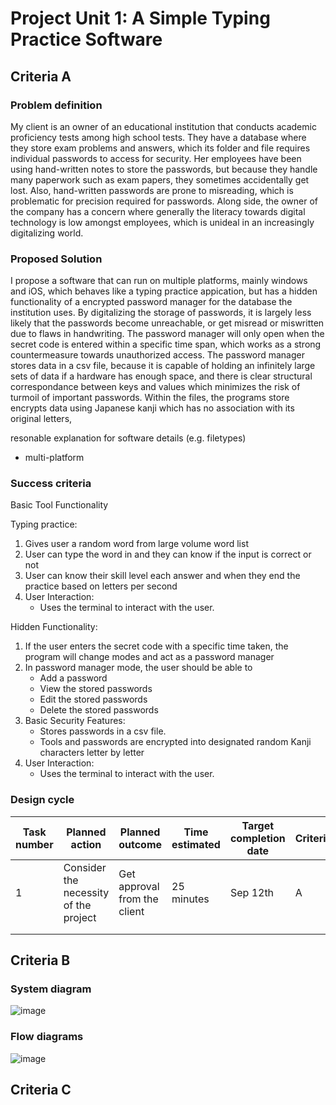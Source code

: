 
# Project Unit 1: A Simple Typing Practice Software

## Criteria A
### Problem definition

My client is an owner of an educational institution that conducts academic proficiency tests among high school tests. They have a database where they store exam problems and answers, which its folder and file requires individual passwords to access for security. Her employees have been using hand-written notes to store the passwords, but because they handle many paperwork such as exam papers, they sometimes accidentally get lost. Also, hand-written passwords are prone to misreading, which is problematic for precision required for passwords. Along side, the owner of the company has a concern where generally the literacy towards digital technology is low amongst employees, which is unideal in an increasingly digitalizing world.

### Proposed Solution

I propose a software that can run on multiple platforms, mainly windows and iOS, which behaves like a typing practice appication, but has a hidden functionality of a encrypted password manager for the database the institution uses. By digitalizing the storage of passwords, it is largely less likely that the passwords become unreachable, or get misread or miswritten due to flaws in handwriting. The password manager will only open when the secret code is entered within a specific time span, which works as a strong countermeasure towards unauthorized access. The password manager stores data in a csv file, because it is capable of holding an infinitely large sets of data if a hardware has enough space, and there is clear structural correspondance between keys and values which minimizes the risk of turmoil of important passwords. Within the files, the programs store encrypts data using Japanese kanji which has no association with its original letters, 

resonable explanation for software details (e.g. filetypes)
- multi-platform

### Success criteria
Basic Tool Functionality

Typing practice:
1.  Gives user a random word from large volume word list
2.  User can type the word in and they can know if the input is correct or not
3.  User can know their skill level each answer and when they end the practice based on letters per second
4.  User Interaction:
      - Uses the terminal to interact with the user.

Hidden Functionality:

1.  If the user enters the secret code with a specific time taken, the program will change modes and act as a password manager
2.  In password manager mode, the user should be able to
      - Add a password
      - View the stored passwords
      - Edit the stored passwords
      - Delete the stored passwords
3.  Basic Security Features:
      - Stores passwords in a csv file.
      - Tools and passwords are encrypted into designated random Kanji characters letter by letter
4.  User Interaction:
      - Uses the terminal to interact with the user.

### Design cycle
| **Task number** | **Planned action**                     | **Planned outcome**          | **Time estimated** | **Target completion date** | **Criterion** |
|-----------------|----------------------------------------|------------------------------|--------------------|----------------------------|---------------|
| 1               | Consider the  necessity of the project | Get approval from the client | 25 minutes         | Sep 12th                   | A             |
|                 |                                        |                              |                    |                            |               |
|                 |                                        |                              |                    |                            |               |

## Criteria B
### System diagram
![image](https://github.com/user-attachments/assets/931ef831-0cad-4143-af34-04cc203f6994)
### Flow diagrams
![image](https://github.com/user-attachments/assets/2e251154-744a-48e0-84fe-6c07a47215d2)




## Criteria C
